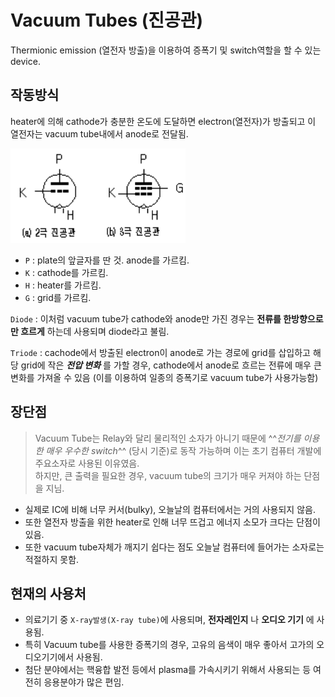 # Vacuum Tubes (진공관)

Thermionic emission (열전자 방출)을 이용하여 증폭기 및 switch역할을 할 수 있는 device.

## 작동방식

heater에 의해 cathode가 충분한 온도에 도달하면 electron(열전자)가 방출되고 이 열전자는 vacuum tube내에서 anode로 전달됨. 

![vacuum_tube](imgs/vacuum_tube_diagram.png)

* `P` : plate의 앞글자를 딴 것. anode를 가르킴.
* `K` : cathode를 가르킴.
* `H` : heater를 가르킴.
* `G` : grid를 가르킴.

`Diode` 
: 이처럼 vacuum tube가 cathode와 anode만 가진 경우는 **전류를 한방향으로만 흐르게** 하는데 사용되며 diode라고 불림. 

`Triode` 
: cachode에서 방출된 electron이 anode로 가는 경로에 grid를 삽입하고 해당 grid에 작은 ***전압 변화*** 를 가할 경우, cathode에서 anode로 흐르는 전류에 매우 큰 변화를 가져올 수 있음 (이를 이용하여 일종의 증폭기로 vacuum tube가 사용가능함) 

## 장단점

> Vacuum Tube는 Relay와 달리 물리적인 소자가 아니기 때문에 ^^*전기를 이용한 매우 우수한 switch*^^ (당시 기준)로 동작 가능하며 이는 초기 컴퓨터 개발에 주요소자로 사용된 이유였음.  
> 하지만, 큰 출력을 필요한 경우, vacuum tube의 크기가 매우 커져야 하는 단점을 지님.

* 실제로 IC에 비해 너무 커서(bulky), 오늘날의 컴퓨터에서는 거의 사용되지 않음.
* 또한 열전자 방출을 위한 heater로 인해 너무 뜨겁고 에너지 소모가 크다는 단점이 있음.
* 또한 vacuum tube자체가 깨지기 쉽다는 점도 오늘날 컴퓨터에 들어가는 소자로는 적절하지 못함.

## 현재의 사용처

* 의료기기 중 `X-ray발생(X-ray tube)`에 사용되며, **전자레인지** 나 **오디오 기기** 에 사용됨.
* 특히 Vacuum tube를 사용한 증폭기의 경우, 고유의 음색이 매우 좋아서 고가의 오디오기기에서 사용됨.
* 첨단 분야에서는 핵융합 발전 등에서 plasma를 가속시키기 위해서 사용되는 등 여전히 응용분야가 많은 편임.